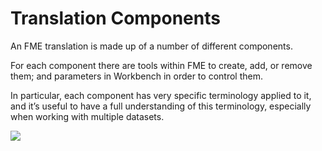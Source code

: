 # Translation Components #
An FME translation is made up of a number of different components.

For each component there are tools within FME to create, add, or remove them; and parameters in Workbench in order to control them.

In particular, each component has very specific terminology applied to it, and it’s useful to have a full understanding of this terminology, especially when working with multiple datasets.

![](https://raw.githubusercontent.com/FMEEvangelist/FME-Desktop-Basic-Training-Manual-Images/master/Img4.1.TranslationComponents.jpg)
